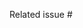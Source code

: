 Related issue #

<!----Describe what this PR is about:
 - What feature does it add, which bug does it fix? 
 - Tests are much appreciated. 
 - Add screenshots if your PR includes visual/UI changes

-- Does this touch any points in our Wiki? If so, please update the wiki accordingly

---->


